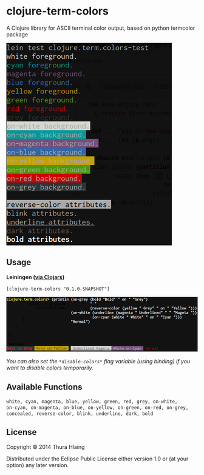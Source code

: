 # clojure-term-colors

A Clojure library for ASCII terminal color output, based on python
termcolor package

![Screenshot](doc/info.png)

## Usage

__Leiningen ([via Clojars](https://clojars.org/clojure-term-colors))__

```
[clojure-term-colors "0.1.0-SNAPSHOT"]
```

![Example](doc/example.png)

_You can also set the `*disable-colors*` flag variable (using binding) if you want
to disable colors temporarily._

## Available Functions

```
white, cyan, magenta, blue, yellow, green, red, grey, on-white,
on-cyan, on-magenta, on-blue, on-yellow, on-green, on-red, on-grey,
concealed, reverse-color, blink, underline, dark, bold
```

## License

Copyright © 2014 Thura Hlaing

Distributed under the Eclipse Public License either version 1.0 or (at
your option) any later version.
